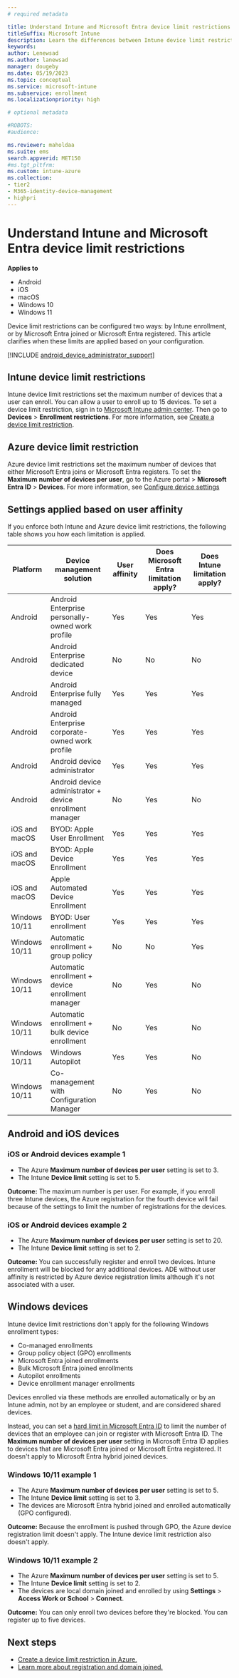 ```yaml
---
# required metadata

title: Understand Intune and Microsoft Entra device limit restrictions
titleSuffix: Microsoft Intune
description: Learn the differences between Intune device limit restrictions and Microsoft Entra device limit restrictions. 
keywords:
author: Lenewsad
ms.author: lanewsad
manager: dougeby
ms.date: 05/19/2023
ms.topic: conceptual
ms.service: microsoft-intune
ms.subservice: enrollment
ms.localizationpriority: high

# optional metadata

#ROBOTS:
#audience:

ms.reviewer: maholdaa
ms.suite: ems
search.appverid: MET150
#ms.tgt_pltfrm:
ms.custom: intune-azure
ms.collection:
- tier2
- M365-identity-device-management
- highpri
---
```


# Understand Intune and Microsoft Entra device limit restrictions  

**Applies to**

- Android
- iOS
- macOS
- Windows 10
- Windows 11

Device limit restrictions can be configured two ways: by Intune enrollment, or by Microsoft Entra joined or Microsoft Entra registered. This article clarifies when these limits are applied based on your configuration.

 [!INCLUDE [android_device_administrator_support](../includes/android-device-administrator-support.md)]

## Intune device limit restrictions

Intune device limit restrictions set the maximum number of devices that a user can enroll. You can allow a user to enroll up to 15 devices. To set a device limit restriction, sign in to [Microsoft Intune admin center](https://go.microsoft.com/fwlink/?linkid=2109431). Then go to **Devices** > **Enrollment restrictions**. For more information, see [Create a device limit restriction](create-device-limit-restrictions.md).  

## Azure device limit restriction

Azure device limit restrictions set the maximum number of devices that either Microsoft Entra joins or Microsoft Entra registers. To set the **Maximum number of devices per user**, go to the Azure portal > **Microsoft Entra ID** > **Devices**. For more information, see [Configure device settings](/azure/active-directory/devices/device-management-azure-portal)

## Settings applied based on user affinity  

If you enforce both Intune and Azure device limit restrictions, the following table shows you how each limitation is applied.   

|Platform| Device management solution | User affinity | Does Microsoft Entra limitation apply? | Does Intune limitation apply? |  
| -----| ----- | ----- | ----- | ----- |
|Android| Android Enterprise personally-owned work profile | Yes | Yes | Yes|  
|Android| Android Enterprise dedicated device | No | No | No |  
|Android| Android Enterprise fully managed | Yes | Yes | Yes |  
|Android| Android Enterprise corporate-owned work profile | Yes | Yes | Yes |  
|Android| Android device administrator | Yes | Yes | Yes |  
|Android| Android device administrator + device enrollment manager | No | Yes | No | 
|iOS and macOS| BYOD: Apple User Enrollment | Yes | Yes | Yes |  
|iOS and macOS| BYOD: Apple Device Enrollment | Yes | Yes | Yes |  
|iOS and macOS| Apple Automated Device Enrollment | Yes | Yes | Yes |  
|Windows 10/11| BYOD: User enrollment | Yes | Yes | Yes |   
|Windows 10/11| Automatic enrollment + group policy | No | No | Yes |  
|Windows 10/11| Automatic enrollment + device enrollment manager | No | Yes | No | 
|Windows 10/11| Automatic enrollment + bulk device enrollment | No | Yes | No |
|Windows 10/11| Windows Autopilot | Yes | Yes | No |  
|Windows 10/11| Co-management with Configuration Manager | No | Yes | No |  

## Android and iOS devices

### iOS or Android devices example 1

- The Azure **Maximum number of devices per user** setting is set to 3.
- The Intune **Device limit** setting is set to 5.
 
**Outcome:** The maximum number is per user. For example, if you enroll three Intune devices, the Azure registration for the fourth device will fail because of the settings to limit the number of registrations for the devices.

### iOS or Android devices example 2

- The Azure **Maximum number of devices per user** setting is set to 20.
- The Intune **Device limit** setting is set to 2.

**Outcome:** You can successfully register and enroll two devices. Intune enrollment will be blocked for any additional devices. ADE without user affinity is restricted by Azure device registration limits although it's not associated with a user.

## Windows devices  

Intune device limit restrictions don't apply for the following Windows enrollment types:
- Co-managed enrollments
- Group policy object (GPO) enrollments
- Microsoft Entra joined enrollments
- Bulk Microsoft Entra joined enrollments
- Autopilot enrollments
- Device enrollment manager enrollments

Devices enrolled via these methods are enrolled automatically or by an Intune admin, not by an employee or student, and are considered shared devices.  

Instead, you can set a [hard limit in Microsoft Entra ID](device-limit-intune-azure.md#azure-device-limit-restriction) to limit the number of devices that an employee can join or register with Microsoft Entra ID. The **Maximum number of devices per user** setting in Microsoft Entra ID applies to devices that are Microsoft Entra joined or Microsoft Entra registered. It doesn't apply to Microsoft Entra hybrid joined devices.  

### Windows 10/11 example 1

- The Azure **Maximum number of devices per user** setting is set to 5.
- The Intune **Device limit** setting is set to 3.
- The devices are Microsoft Entra hybrid joined and enrolled automatically (GPO configured).

**Outcome:** Because the enrollment is pushed through GPO, the Azure device registration limit doesn't apply.  The Intune device limit restriction also doesn't apply.

### Windows 10/11 example 2  

- The Azure **Maximum number of devices per user** setting is set to 5.
- The Intune **Device limit** setting is set to 2.
- The devices are local domain joined and enrolled by using **Settings** > **Access Work or School** > **Connect**.

**Outcome:** You can only enroll two devices before they're blocked. You can register up to five devices.


## Next steps

- [Create a device limit restriction in Azure.](/azure/active-directory/devices/device-management-azure-portal#configure-device-settings)
- [Learn more about registration and domain joined.](/azure/active-directory/devices/overview#getting-devices-in-azure-ad)
